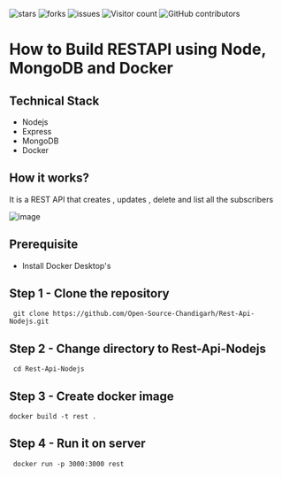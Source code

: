 ![stars](https://img.shields.io/github/stars/Open-Source-Chandigarh/Rest-Api-Nodejs)
![forks](https://img.shields.io/github/forks/Open-Source-Chandigarh/Rest-Api-Nodejs)
![issues](https://img.shields.io/github/issues/Open-Source-Chandigarh/Rest-Api-Nodejs)
![Visitor count](https://shields-io-visitor-counter.herokuapp.com/badge?page=Open-Source-Chandigarh.Rest-Api-Nodejs)
![GitHub contributors](https://img.shields.io/github/contributors/Open-Source-Chandigarh/Rest-Api-Nodejs)



# How to Build RESTAPI using Node, MongoDB and Docker



## Technical Stack

- Nodejs
- Express
- MongoDB
- Docker

## How it works?



It is a REST API that creates , updates , delete and list all the subscribers

![image](https://user-images.githubusercontent.com/313480/184569837-9c49188a-595c-4bb9-a3da-b16114019a8e.png)



## Prerequisite

- Install Docker Desktop's

## Step 1 - Clone the repository

```
 git clone https://github.com/Open-Source-Chandigarh/Rest-Api-Nodejs.git
```

## Step 2 - Change directory to Rest-Api-Nodejs

```
 cd Rest-Api-Nodejs
```

## Step 3 - Create docker image

```
docker build -t rest .
```

## Step 4 - Run it on server

```
 docker run -p 3000:3000 rest
```


